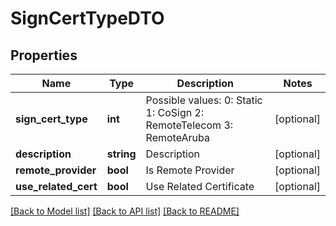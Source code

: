 # SignCertTypeDTO

## Properties
Name | Type | Description | Notes
------------ | ------------- | ------------- | -------------
**sign_cert_type** | **int** | Possible values:  0: Static  1: CoSign  2: RemoteTelecom  3: RemoteAruba | [optional] 
**description** | **string** | Description | [optional] 
**remote_provider** | **bool** | Is Remote Provider | [optional] 
**use_related_cert** | **bool** | Use Related Certificate | [optional] 

[[Back to Model list]](../README.md#documentation-for-models) [[Back to API list]](../README.md#documentation-for-api-endpoints) [[Back to README]](../README.md)


